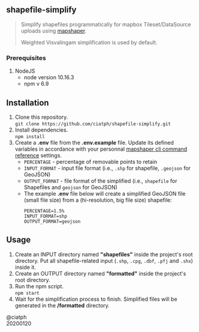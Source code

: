## shapefile-simplify

> Simplify shapefiles programmatically for mapbox Tileset/DataSource uploads using [mapshaper](https://github.com/mbloch/mapshaper).  
> 
> Weighted Visvalingam simplification is used by default.


### Prerequisites

1. NodeJS
   - node version 10.16.3
   - npm v 6.9


## Installation

1. Clone this repository.  
`git clone https://github.com/ciatph/shapefile-simplify.git`
2. Install dependencies.  
`npm install`
3. Create a **.env** file from the **.env.example** file. Update its defined variables in accordance with your personnal [mapshaper cli command reference](https://github.com/mbloch/mapshaper/wiki/Command-Reference) settings.
   - `PERCENTAGE` - percentage of removable points to retain
   - `INPUT_FORMAT` - input file format (i.e., `.shp` for shapefile, `.geojson` for GeoJSON)
   - `OUTPUT_FORMAT` - file format of the simplified  (i.e., `shapefile` for Shapefiles and `geojson` for GeoJSON)
   - The example **.env** file below will create a simplified GeoJSON file (small file size) from a (hi-resolution, big file size) shapefile:  
      ```
      PERCENTAGE=1.5%
      INPUT_FORMAT=shp
      OUTPUT_FORMAT=geojson
      ```

## Usage

1. Create an INPUT directory named **"shapefiles"** inside the project's root directory. Put all shapefile-related input (`.shp`, `.cpg`, `.dbf`, `.pfj` and `.shx`) inside it.
2. Create an OUTPUT directory named **"formatted"** inside the project's root directory.
3. Run the npm script.  
`npm start`
1. Wait for the simplification process to finish. Simplified files will be generated in the **/formatted** directory.

@ciatph  
20200120
